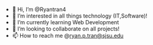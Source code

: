 - 👋 Hi, I’m @Ryantran4
- 👀 I’m interested in all things technology (IT,Software)! 
- 🌱 I’m currently learning Web Development
- 💞️ I’m looking to collaborate on all projects!
- 📫 How to reach me 
@ryan.p.tran@sjsu.edu

<!---
Ryantran4/Ryantran4 is a ✨ special ✨ repository because its `README.md` (this file) appears on your GitHub profile.
You can click the Preview link to take a look at your changes.
--->
